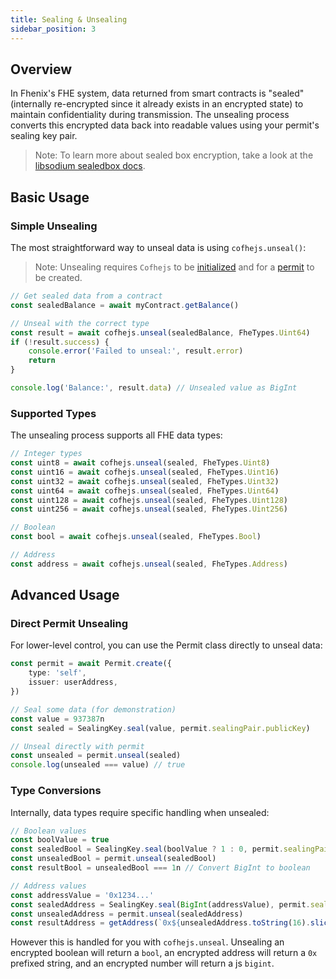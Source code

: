 ```yaml
---
title: Sealing & Unsealing
sidebar_position: 3
---
```


## Overview

In Fhenix's FHE system, data returned from smart contracts is "sealed" (internally re-encrypted since it already exists in an encrypted state) to maintain confidentiality during transmission. The unsealing process converts this encrypted data back into readable values using your permit's sealing key pair.

> Note: To learn more about sealed box encryption, take a look at the [libsodium sealedbox docs](https://libsodium.gitbook.io/doc/public-key_cryptography/sealed_boxes#purpose).

## Basic Usage

### Simple Unsealing

The most straightforward way to unseal data is using `cofhejs.unseal()`:

> Note: Unsealing requires `Cofhejs` to be [initialized](/docs/devdocs/quick-start/getting-started#setup) and for a [permit](./permits-management.md) to be created.

```typescript
// Get sealed data from a contract
const sealedBalance = await myContract.getBalance()

// Unseal with the correct type
const result = await cofhejs.unseal(sealedBalance, FheTypes.Uint64)
if (!result.success) {
	console.error('Failed to unseal:', result.error)
	return
}

console.log('Balance:', result.data) // Unsealed value as BigInt
```

### Supported Types

The unsealing process supports all FHE data types:

```typescript
// Integer types
const uint8 = await cofhejs.unseal(sealed, FheTypes.Uint8)
const uint16 = await cofhejs.unseal(sealed, FheTypes.Uint16)
const uint32 = await cofhejs.unseal(sealed, FheTypes.Uint32)
const uint64 = await cofhejs.unseal(sealed, FheTypes.Uint64)
const uint128 = await cofhejs.unseal(sealed, FheTypes.Uint128)
const uint256 = await cofhejs.unseal(sealed, FheTypes.Uint256)

// Boolean
const bool = await cofhejs.unseal(sealed, FheTypes.Bool)

// Address
const address = await cofhejs.unseal(sealed, FheTypes.Address)
```

## Advanced Usage

### Direct Permit Unsealing

For lower-level control, you can use the Permit class directly to unseal data:

```typescript
const permit = await Permit.create({
	type: 'self',
	issuer: userAddress,
})

// Seal some data (for demonstration)
const value = 937387n
const sealed = SealingKey.seal(value, permit.sealingPair.publicKey)

// Unseal directly with permit
const unsealed = permit.unseal(sealed)
console.log(unsealed === value) // true
```

### Type Conversions

Internally, data types require specific handling when unsealed:

```typescript
// Boolean values
const boolValue = true
const sealedBool = SealingKey.seal(boolValue ? 1 : 0, permit.sealingPair.publicKey)
const unsealedBool = permit.unseal(sealedBool)
const resultBool = unsealedBool === 1n // Convert BigInt to boolean

// Address values
const addressValue = '0x1234...'
const sealedAddress = SealingKey.seal(BigInt(addressValue), permit.sealingPair.publicKey)
const unsealedAddress = permit.unseal(sealedAddress)
const resultAddress = getAddress(`0x${unsealedAddress.toString(16).slice(-40)}`)
```

However this is handled for you with `cofhejs.unseal`. Unsealing an encrypted boolean will return a `bool`, an encrypted address will return a `0x` prefixed string, and an encrypted number will return a js `bigint`.
